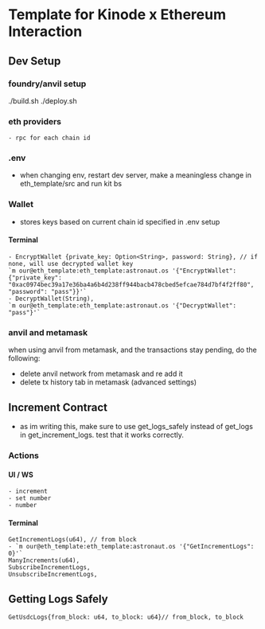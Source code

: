 # Template for Kinode x Ethereum Interaction

## Dev Setup
### foundry/anvil setup
./build.sh
./deploy.sh
### eth providers
    - rpc for each chain id
### .env
- when changing env, restart dev server, make a meaningless change in eth_template/src and run kit bs
### Wallet
- stores keys based on current chain id specified in .env setup
#### Terminal
    - EncryptWallet {private_key: Option<String>, password: String}, // if none, will use decrypted wallet key
    `m our@eth_template:eth_template:astronaut.os '{"EncryptWallet": {"private_key": "0xac0974bec39a17e36ba4a6b4d238ff944bacb478cbed5efcae784d7bf4f2ff80", "password": "pass"}}'`
    - DecryptWallet(String),
    `m our@eth_template:eth_template:astronaut.os '{"DecryptWallet": "pass"}'`

### anvil and metamask
when using anvil from metamask, and the transactions stay pending, do the following:
- delete anvil network from metamask and re add it
- delete tx history tab in metamask (advanced settings)

## Increment Contract
- as im writing this, make sure to use get_logs_safely instead of get_logs in get_increment_logs. test that it works correctly.

### Actions
#### UI / WS
    - increment
    - set number
    - number
#### Terminal
    GetIncrementLogs(u64), // from block
    - `m our@eth_template:eth_template:astronaut.os '{"GetIncrementLogs": 0}'`
    ManyIncrements(u64),
    SubscribeIncrementLogs,
    UnsubscribeIncrementLogs,

## Getting Logs Safely
    GetUsdcLogs{from_block: u64, to_block: u64}// from_block, to_block
